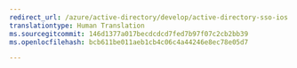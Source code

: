 ```yaml
---
redirect_url: /azure/active-directory/develop/active-directory-sso-ios
translationtype: Human Translation
ms.sourcegitcommit: 146d1377a017becdcdcd7fed7b97f07c2cb2bb39
ms.openlocfilehash: bcb611be011aeb1cb4c06c4a44246e8ec78e05d7

---
```



<!--HONumber=Jan17_HO3-->


